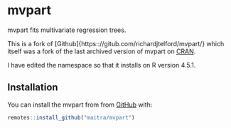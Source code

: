 
<!-- README.md is generated from README.Rmd. Please edit that file -->
mvpart
======

mvpart fits multivariate regression trees.

This is a fork of [Github]{https:://gitub.com/richardjtelford/mvpart/} which itself was a fork of the last archived version of mvpart on [CRAN](https://cran.r-project.org/src/contrib/Archive/mvpart/).

I have edited the namespace so that it installs on R version 4.5.1.

Installation
------------

You can install the mvpart from from [GitHub](https://github.com/) with:

``` r
remotes::install_github("maitra/mvpart")
```
